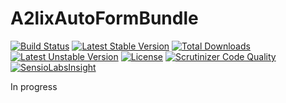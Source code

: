 A2lixAutoFormBundle
===================

[![Build Status](https://travis-ci.org/a2lix/AutoFormBundle.svg?branch=master)](https://travis-ci.org/a2lix/AutoFormBundle)
[![Latest Stable Version](https://poser.pugx.org/a2lix/auto-form-bundle/v/stable)](https://packagist.org/packages/a2lix/auto-form-bundle) [![Total Downloads](https://poser.pugx.org/a2lix/auto-form-bundle/downloads)](https://packagist.org/packages/a2lix/auto-form-bundle) [![Latest Unstable Version](https://poser.pugx.org/a2lix/auto-form-bundle/v/unstable)](https://packagist.org/packages/a2lix/auto-form-bundle) [![License](https://poser.pugx.org/a2lix/auto-form-bundle/license)](https://packagist.org/packages/a2lix/auto-form-bundle)
[![Scrutinizer Code Quality](https://scrutinizer-ci.com/g/a2lix/AutoFormBundle/badges/quality-score.png?b=master)](https://scrutinizer-ci.com/g/a2lix/AutoFormBundle/?branch=master)
[![SensioLabsInsight](https://insight.sensiolabs.com/projects/c6e68536-570e-409b-99c0-528c3484ada7/mini.png)](https://insight.sensiolabs.com/projects/c6e68536-570e-409b-99c0-528c3484ada7)


In progress
